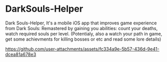 # DarkSouls-Helper
Dark Souls-Helper, It's a mobile iOS app that improves game experience from Dark Souls: Remastered by gaining you abilities: count your deaths, watch required souls per level. (Potentialy, also a watch your path in game, get some achievments for killing bosses or etc and read some lore details)


https://github.com/user-attachments/assets/fc334a9e-5b57-436d-9e41-dcea81a678e3
